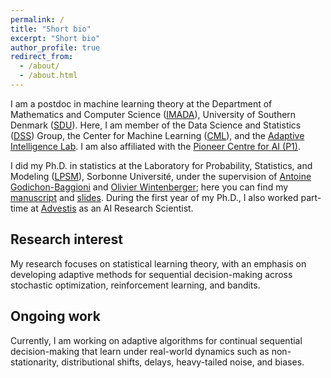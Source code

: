 ```yaml
---
permalink: /
title: "Short bio"
excerpt: "Short bio"
author_profile: true
redirect_from: 
  - /about/
  - /about.html
---
```


I am a postdoc in machine learning theory at the Department of Mathematics and Computer Science ([IMADA](https://www.sdu.dk/en/om_sdu/institutter_centre/imada_matematik_og_datalogi)), University of Southern Denmark ([SDU](https://www.sdu.dk/en)). Here, I am member of the Data Science and Statistics ([DSS](https://dss.sdu.dk)) Group, the Center for Machine Learning ([CML](https://www.sdu.dk/en/forskning/machine-learning)), and the [Adaptive Intelligence Lab](https://adinlab.github.io). I am also affiliated with the [Pioneer Centre for AI (P1)](https://www.aicentre.dk).

I did my Ph.D. in statistics at the Laboratory for Probability, Statistics, and Modeling ([LPSM](https://www.lpsm.paris)), Sorbonne Université, under the supervision of [Antoine Godichon-Baggioni](http://godichon.perso.math.cnrs.fr) and [Olivier Wintenberger](http://wintenberger.fr); here you can find my [manuscript](/files/thesis_werge.pdf) and [slides](/files/thesis_slides_werge.pdf). During the first year of my Ph.D., I also worked part-time at [Advestis](https://www.advestis.com) as an AI Research Scientist.

## Research interest
My research focuses on statistical learning theory, with an emphasis on developing adaptive methods for sequential decision-making across stochastic optimization, reinforcement learning, and bandits.


## Ongoing work
Currently, I am working on adaptive algorithms for continual sequential decision-making that learn under real-world dynamics such as non-stationarity, distributional shifts, delays, heavy-tailed noise, and biases.
